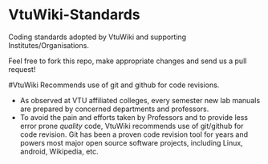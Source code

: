 # VtuWiki-Standards
Coding standards adopted by VtuWiki and supporting Institutes/Organisations. 

Feel free to fork this repo, make appropriate changes and send us a pull request! 

#VtuWiki Recommends use of git and github for code revisions.
- As observed at VTU affiliated colleges, every semester new lab manuals are prepared by concerned departments and professors. 
- To avoid the pain and efforts taken by Professors and to provide less error prone *quality* code, 
VtuWiki recommends use of git/github for code revision. 
Git has been a proven code revision tool for years and powers most major open source software projects, including Linux, android, Wikipedia, etc.

